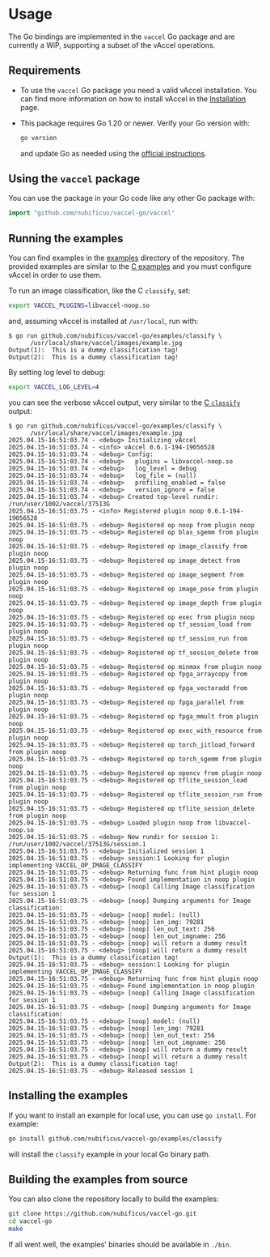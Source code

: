 # Usage

The Go bindings are implemented in the `vaccel` Go package and are currently a
WiP, supporting a subset of the vAccel operations.

## Requirements

- To use the `vaccel` Go package you need a valid vAccel installation. You can
  find more information on how to install vAccel in the
  [Installation](../../getting-started/installation.md) page.

<!-- markdownlint-disable blanks-around-fences -->

- This package requires Go 1.20 or newer. Verify your Go version with:
  ```sh
  go version
  ```
  and update Go as needed using the
  [official instructions](https://go.dev/doc/install).

<!-- markdownlint-restore -->

## Using the `vaccel` package

You can use the package in your Go code like any other Go package with:

```go
import "github.com/nubificus/vaccel-go/vaccel"
```

## Running the examples

You can find examples in the
[examples](https://github.com/nubificus/vaccel-go/tree/main/examples) directory
of the repository. The provided examples are similar to the
[C examples](../../getting-started/running-the-examples.md) and you must
configure vAccel in order to use them.

To run an image classification, like the C `classify`, set:

```sh
export VACCEL_PLUGINS=libvaccel-noop.so
```

and, assuming vAccel is installed at `/usr/local`, run with:

```console
$ go run github.com/nubificus/vaccel-go/examples/classify \
      /usr/local/share/vaccel/images/example.jpg
Output(1):  This is a dummy classification tag!
Output(2):  This is a dummy classification tag!
```

By setting log level to debug:

```sh
export VACCEL_LOG_LEVEL=4
```

you can see the verbose vAccel output, very similar to the
[C `classify`](../../getting-started/running-the-examples.md#classify-noop-debug)
output:

```console
$ go run github.com/nubificus/vaccel-go/examples/classify \
      /usr/local/share/vaccel/images/example.jpg
2025.04.15-16:51:03.74 - <debug> Initializing vAccel
2025.04.15-16:51:03.74 - <info> vAccel 0.6.1-194-19056528
2025.04.15-16:51:03.74 - <debug> Config:
2025.04.15-16:51:03.74 - <debug>   plugins = libvaccel-noop.so
2025.04.15-16:51:03.74 - <debug>   log_level = debug
2025.04.15-16:51:03.74 - <debug>   log_file = (null)
2025.04.15-16:51:03.74 - <debug>   profiling_enabled = false
2025.04.15-16:51:03.74 - <debug>   version_ignore = false
2025.04.15-16:51:03.74 - <debug> Created top-level rundir: /run/user/1002/vaccel/37513G
2025.04.15-16:51:03.75 - <info> Registered plugin noop 0.6.1-194-19056528
2025.04.15-16:51:03.75 - <debug> Registered op noop from plugin noop
2025.04.15-16:51:03.75 - <debug> Registered op blas_sgemm from plugin noop
2025.04.15-16:51:03.75 - <debug> Registered op image_classify from plugin noop
2025.04.15-16:51:03.75 - <debug> Registered op image_detect from plugin noop
2025.04.15-16:51:03.75 - <debug> Registered op image_segment from plugin noop
2025.04.15-16:51:03.75 - <debug> Registered op image_pose from plugin noop
2025.04.15-16:51:03.75 - <debug> Registered op image_depth from plugin noop
2025.04.15-16:51:03.75 - <debug> Registered op exec from plugin noop
2025.04.15-16:51:03.75 - <debug> Registered op tf_session_load from plugin noop
2025.04.15-16:51:03.75 - <debug> Registered op tf_session_run from plugin noop
2025.04.15-16:51:03.75 - <debug> Registered op tf_session_delete from plugin noop
2025.04.15-16:51:03.75 - <debug> Registered op minmax from plugin noop
2025.04.15-16:51:03.75 - <debug> Registered op fpga_arraycopy from plugin noop
2025.04.15-16:51:03.75 - <debug> Registered op fpga_vectoradd from plugin noop
2025.04.15-16:51:03.75 - <debug> Registered op fpga_parallel from plugin noop
2025.04.15-16:51:03.75 - <debug> Registered op fpga_mmult from plugin noop
2025.04.15-16:51:03.75 - <debug> Registered op exec_with_resource from plugin noop
2025.04.15-16:51:03.75 - <debug> Registered op torch_jitload_forward from plugin noop
2025.04.15-16:51:03.75 - <debug> Registered op torch_sgemm from plugin noop
2025.04.15-16:51:03.75 - <debug> Registered op opencv from plugin noop
2025.04.15-16:51:03.75 - <debug> Registered op tflite_session_load from plugin noop
2025.04.15-16:51:03.75 - <debug> Registered op tflite_session_run from plugin noop
2025.04.15-16:51:03.75 - <debug> Registered op tflite_session_delete from plugin noop
2025.04.15-16:51:03.75 - <debug> Loaded plugin noop from libvaccel-noop.so
2025.04.15-16:51:03.75 - <debug> New rundir for session 1: /run/user/1002/vaccel/37513G/session.1
2025.04.15-16:51:03.75 - <debug> Initialized session 1
2025.04.15-16:51:03.75 - <debug> session:1 Looking for plugin implementing VACCEL_OP_IMAGE_CLASSIFY
2025.04.15-16:51:03.75 - <debug> Returning func from hint plugin noop
2025.04.15-16:51:03.75 - <debug> Found implementation in noop plugin
2025.04.15-16:51:03.75 - <debug> [noop] Calling Image classification for session 1
2025.04.15-16:51:03.75 - <debug> [noop] Dumping arguments for Image classification:
2025.04.15-16:51:03.75 - <debug> [noop] model: (null)
2025.04.15-16:51:03.75 - <debug> [noop] len_img: 79281
2025.04.15-16:51:03.75 - <debug> [noop] len_out_text: 256
2025.04.15-16:51:03.75 - <debug> [noop] len_out_imgname: 256
2025.04.15-16:51:03.75 - <debug> [noop] will return a dummy result
2025.04.15-16:51:03.75 - <debug> [noop] will return a dummy result
Output(1):  This is a dummy classification tag!
2025.04.15-16:51:03.75 - <debug> session:1 Looking for plugin implementing VACCEL_OP_IMAGE_CLASSIFY
2025.04.15-16:51:03.75 - <debug> Returning func from hint plugin noop
2025.04.15-16:51:03.75 - <debug> Found implementation in noop plugin
2025.04.15-16:51:03.75 - <debug> [noop] Calling Image classification for session 1
2025.04.15-16:51:03.75 - <debug> [noop] Dumping arguments for Image classification:
2025.04.15-16:51:03.75 - <debug> [noop] model: (null)
2025.04.15-16:51:03.75 - <debug> [noop] len_img: 79281
2025.04.15-16:51:03.75 - <debug> [noop] len_out_text: 256
2025.04.15-16:51:03.75 - <debug> [noop] len_out_imgname: 256
2025.04.15-16:51:03.75 - <debug> [noop] will return a dummy result
2025.04.15-16:51:03.75 - <debug> [noop] will return a dummy result
Output(2):  This is a dummy classification tag!
2025.04.15-16:51:03.75 - <debug> Released session 1
```

## Installing the examples

If you want to install an example for local use, you can use `go install`. For
example:

```sh
go install github.com/nubificus/vaccel-go/examples/classify
```

will install the `classify` example in your local Go binary path.

## Building the examples from source

You can also clone the repository locally to build the examples:

```sh
git clone https://github.com/nubificus/vaccel-go.git
cd vaccel-go
make
```

If all went well, the examples' binaries should be available in `./bin`.
